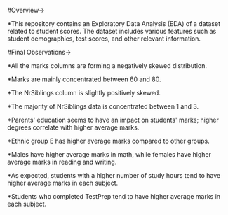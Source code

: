 #Overview->

*This repository contains an Exploratory Data Analysis (EDA) of a dataset related to student scores. The dataset includes various features such as student demographics, test scores, and other relevant information.





#Final Observations->

   *All the marks columns are forming a negatively skewed distribution.

   *Marks are mainly concentrated between 60 and 80.

   *The NrSiblings column is slightly positively skewed.

   *The majority of NrSiblings data is concentrated between 1 and 3.

   *Parents' education seems to have an impact on students' marks; higher degrees correlate with higher average marks.

   *Ethnic group E has higher average marks compared to other groups.

   *Males have higher average marks in math, while females have higher average marks in reading and writing.

   *As expected, students with a higher number of study hours tend to have higher average marks in each subject.

   *Students who completed TestPrep tend to have higher average marks in each subject.
